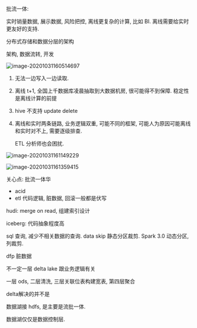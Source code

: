 批流一体: 

实时销量数据, 展示数据, 风险把控, 离线更复杂的计算, 比如 BI. 离线需要给实时更友好的支持. 

分布式存储和数据分层的架构

架构, 数据流转, 开发

![image-20201031160514697](https://strawberryamoszc.oss-cn-shanghai.aliyuncs.com/projects/rt/image-20201031160514697.png)

1. 无法一边写入一边读取. 

2. 离线 t+1, 全国上千数据库凌晨抽取到大数据机房, 很可能得不到保障. 稳定性是离线计算的前提

3. hive 不支持 update delete

4. 离线和实时两条链路, 业务逻辑双重, 可能不同的框架, 可能人为原因可能离线和实时对不上, 需要逐级排查. 

   ETL 分析师也会困扰. 

![image-20201031161149229](/Users/amos/Library/Application%20Support/typora-user-images/image-20201031161149229.png)

![image-20201031161359415](https://strawberryamoszc.oss-cn-shanghai.aliyuncs.com/projects/rt/image-20201031161359415.png)

关心点: 批流一体华

- acid
- etl 代码逻辑, 脏数据, 回滚一般都是伏写

hudi: merge on read, 组建索引设计

iceberg: 代码抽象程度高

sql 查询, 减少不相关数据的查询. data skip 静态分区裁剪. Spark 3.0 动态分区, 列裁剪.

dfp 脏数据

不一定一层 delta lake 跟业务逻辑有关

一层 ods, 二层清洗, 三层关联位表构建宽表, 第四层聚合

delta解决的并不是 

数据湖接 hdfs, 是主要是流批一体. 

数据湖仅仅是数据控制层. 



